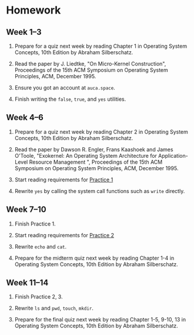 Homework
========

## Week 1–3

1. Prepare for a quiz next week by reading Chapter 1 in Operating System Concepts, 10th
   Edition by Abraham Silberschatz.

2. Read the paper by J. Liedtke, "On Micro-Kernel Construction", Proceedings of
   the 15th ACM Symposium on Operating System Principles, ACM, December 1995.

3. Ensure you got an account at `auca.space`.

4. Finish writing the `false`, `true`, and `yes` utilities.

## Week 4–6

1. Prepare for a quiz next week by reading Chapter 2 in Operating System Concepts, 10th
   Edition by Abraham Silberschatz.

2. Read the paper by Dawson R. Engler, Frans Kaashoek and James O'Toole, "Exokernel: An Operating System Architecture for Application-Level Resource Management ", Proceedings of the 15th ACM Symposium on Operating System Principles, ACM, December 1995.

3. Start reading requirements for [Practice 1](https://github.com/auca/com.341/tree/master/Practice%201)

4. Rewrite `yes` by calling the system call functions such as `write` directly.

## Week 7–10

1. Finish Practice 1.

2. Start reading requirements for [Practice 2](https://github.com/auca/com.341/tree/master/Practice%202)

3. Rewrite `echo` and `cat`.

4. Prepare for the midterm quiz next week by reading Chapter 1-4 in Operating System Concepts, 10th
   Edition by Abraham Silberschatz.
   
## Week 11–14

1. Finish Practice 2, 3.

2. Rewrite `ls` and `pwd`, `touch`, `mkdir`.

3. Prepare for the final quiz next week by reading Chapter 1-5, 9-10, 13 in Operating System Concepts, 10th
   Edition by Abraham Silberschatz.
